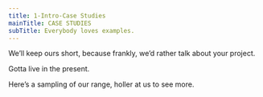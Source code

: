 ```yaml
---
title: 1-Intro-Case Studies
mainTitle: CASE STUDIES
subTitle: Everybody loves examples.
---
```

<P>We’ll keep ours short, because frankly, we’d rather talk about your project.</P>
<P>Gotta live in the present.</P>

<P>Here’s a sampling of our range, holler at us to see more.</P>